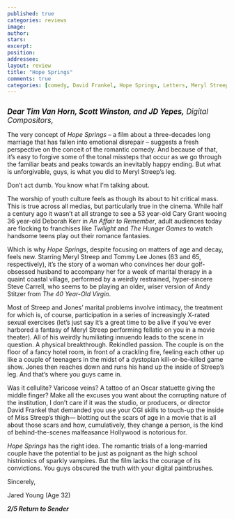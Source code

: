 ```yaml
---
published: true
categories: reviews
image:
author: 
stars: 
excerpt: 
position: 
addressee: 
layout: review
title: "Hope Springs"
comments: true
categories: [comedy, David Frankel, Hope Springs, Letters, Meryl Streep, romance, Romantic Comedy, Tommy Lee Jones]
---
```

<div><p><span class="full-image-block ssNonEditable"><span><a href="/letters/2012/8/9/hope-springs.html"><img src="http://static.squarespace.com/static/5005f6bcc4aa41161b33e89e/5329cf1fe4b07c068ebf74de/5329cf1fe4b07c068ebf75f6/1344542250813/hope-springs.jpg" alt="" /></a></span></span></p>
<p><em style="font-size:120%;"><strong>Dear Tim Van Horn, Scott Winston, and JD Yepes,</strong> Digital Compositors,</em></p>
<p>The very concept of <em>Hope Springs</em> &ndash; a film about a three-decades long marriage that has fallen into emotional disrepair &ndash; suggests a fresh perspective on the conceit of the romantic comedy. And because of that, it&rsquo;s easy to forgive some of the tonal missteps that occur as we go through the familiar beats and peaks towards an inevitably happy ending. But what is unforgivable, guys, is what you did to Meryl Streep&rsquo;s leg.&nbsp;&nbsp;</p>
<p>Don&rsquo;t act dumb. You know what I&rsquo;m talking about.</p>
<p>The worship of youth culture feels as though its about to hit critical mass. This is true across all medias, but particularly true in the cinema. While half a century ago it wasn&rsquo;t at all strange to see a 53 year-old Cary Grant wooing 36 year-old Deborah Kerr in <em>An Affair to Remember</em>, adult audiences today are flocking to franchises like <em>Twilight</em> and <em>The Hunger Games</em> to watch handsome teens play out their romance fantasies.</p>
<p>Which is why <em>Hope Springs</em>, despite focusing on matters of age and decay, feels new. Starring Meryl Streep and Tommy Lee Jones (63 and 65, respectively), it&rsquo;s the story of a woman who convinces her dour golf-obsessed husband to accompany her for a week of marital therapy in a quaint coastal village, performed by a weirdly restrained, hyper-sincere Steve Carrell, who seems to be playing an older, wiser version of Andy Stitzer from <em>The 40 Year-Old Virgin</em>. &nbsp;&nbsp;</p>
<p>Most of Streep and Jones&rsquo; marital problems involve intimacy, the treatment for which is, of course, participation in a series of increasingly X-rated sexual exercises (let&rsquo;s just say it&rsquo;s a great time to be alive if you&rsquo;ve ever harbored a fantasy of Meryl Streep performing fellatio on you in a movie theater). All of his weirdly humiliating innuendo leads to the scene in question. A physical breakthrough. Rekindled passion. The couple is on the floor of a fancy hotel room, in front of a crackling fire, feeling each other up like a couple of teenagers in the midst of a dystopian kill-or-be-killed game show. Jones then reaches down and runs his hand up the inside of Streep&rsquo;s leg. And that&rsquo;s where you guys came in.</p>
<p>Was it cellulite? Varicose veins? A tattoo of an Oscar statuette giving the middle finger? Make all the excuses you want about the corrupting nature of the institution, I don&rsquo;t care if it was the studio, or producers, or director David Frankel that demanded you use your CGI skills to touch-up the inside of Miss Streep&rsquo;s thigh&mdash; blotting out the scars of age in a movie that is all about those scars and how, cumulatively, they change a person, is the kind of behind-the-scenes malfeasance Hollywood is notorious for.</p>
<p><em>Hope Springs</em> has the right idea. The romantic trials of a long-married couple have the potential to be just as poignant as the high school histrionics of sparkly vampires. But the film lacks the courage of its convictions. You guys obscured the truth with your digital paintbrushes.</p>
<p>Sincerely,</p>
<p>Jared Young (Age 32)</p>
<p><em><strong>2/5 Return to Sender</strong></em></p></div>
